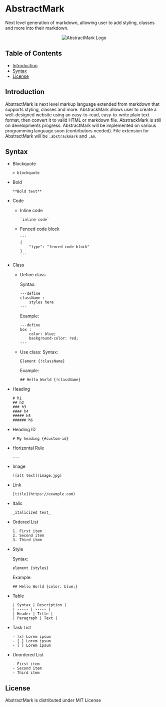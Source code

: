 # AbstractMark
Next level generation of markdown, allowing user to add styling, classes and more into their markdown.

<div align = "center">

![AbstractMark Logo](https://drive.google.com/uc?export=view&id=1PSOt4T7CVOBgtbCWa0m3YBYjojlFZX-U)

</div>

## Table of Contents
- [Introduction](#introduction)
- [Syntax](#syntax)
- [License](#license)

## Introduction
AbstractMark is next level markup language extended from markdown that supports styling, classes and more. AbstrackMark allows user to create a well-designed website using an easy-to-read, easy-to-write plain text format, then convert it to valid HTML or markdown file. AbstrackMark is still on developments progress. AbstractMark will be implemented on various programming language soon (contributors needed). File extension for AbstractMark will be `.abstrackmark` and `.am`. 

## Syntax
- Blockquote
    ```
    > blockquote
    ```
- Bold
    ```
    **Bold text**
    ```
- Code
    - Inline code
        ```
        `inline code`
        ```
    - Fenced code block
        ````
        ```
        {
            "type": "fenced code block"
        }
        ```
        ````
- Class
    - Define class
        
        Syntax:
        ```
        ---define
        className :
            styles here
        ---
        ```
        
        Example:
        ```
        ---define
        box :
            color: blue;
            background-color: red;
        ---
        ```
    - Use class:
        Syntax:
        ```
        Element {!className}
        ```
        Example:
        ```
        ## Hello World {!className}
        ```
- Heading
    ```
    # h1
    ## h2
    ### h3
    #### h4
    ##### h5
    ###### h6
    ```
- Heading ID
    ```
    # My heading {#custom-id}
    ```
- Horizontal Rule
    ```
    ---
    ```
- Image
    ```
    ![alt text](image.jpg)
    ```
- Link
    ```
    [title](https://example.com)
    ```
- Italic
    ```
    _italicized text_
    ```
- Ordered List
    ```
    1. First item
    2. Second item
    3. Third item
    ```
- Style

    Syntax:
    ```
    element {styles}
    ```

    Example:
    ```
    ## Hello World {color: blue;}
    ```
- Table
    ```
    | Syntax | Description |
    | ----- | ----- |
    | Header | Title |
    | Paragraph | Text |
    ```
- Task List
    ```
    - [x] Lorem ipsum
    - [ ] Lorem ipsum
    - [ ] Lorem ipsum
    ```
- Unordered List
    ```
    - First item
    - Second item
    - Third item
    ```

## License
AbstractMark is distributed under MIT License